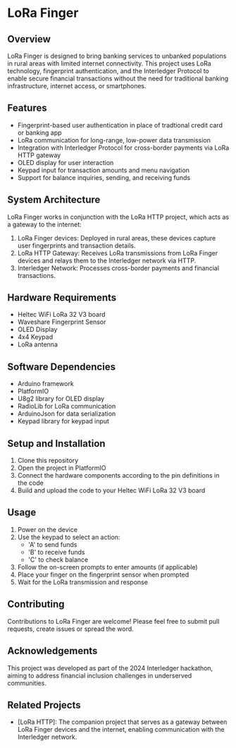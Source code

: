 # LoRa Finger

## Overview

LoRa Finger is designed to bring banking services to unbanked populations in rural areas with limited internet connectivity. This project uses LoRa technology, fingerprint authentication, and the Interledger Protocol to enable secure financial transactions without the need for traditional banking infrastructure, internet access, or smartphones.

## Features

- Fingerprint-based user authentication in place of tradtional credit card or banking app
- LoRa communication for long-range, low-power data transmission
- Integration with Interledger Protocol for cross-border payments via LoRa HTTP gateway
- OLED display for user interaction
- Keypad input for transaction amounts and menu navigation
- Support for balance inquiries, sending, and receiving funds

## System Architecture

LoRa Finger works in conjunction with the LoRa HTTP project, which acts as a gateway to the internet:

1. LoRa Finger devices: Deployed in rural areas, these devices capture user fingerprints and transaction details.
2. LoRa HTTP Gateway: Receives LoRa transmissions from LoRa Finger devices and relays them to the Interledger network via HTTP.
3. Interledger Network: Processes cross-border payments and financial transactions.

## Hardware Requirements

- Heltec WiFi LoRa 32 V3 board
- Waveshare Fingerprint Sensor
- OLED Display
- 4x4 Keypad
- LoRa antenna

## Software Dependencies

- Arduino framework
- PlatformIO
- U8g2 library for OLED display
- RadioLib for LoRa communication
- ArduinoJson for data serialization
- Keypad library for keypad input

## Setup and Installation

1. Clone this repository
2. Open the project in PlatformIO
3. Connect the hardware components according to the pin definitions in the code
4. Build and upload the code to your Heltec WiFi LoRa 32 V3 board

## Usage

1. Power on the device
2. Use the keypad to select an action:
   - 'A' to send funds
   - 'B' to receive funds
   - 'C' to check balance
3. Follow the on-screen prompts to enter amounts (if applicable)
4. Place your finger on the fingerprint sensor when prompted
5. Wait for the LoRa transmission and response

## Contributing

Contributions to LoRa Finger are welcome! Please feel free to submit pull requests, create issues or spread the word.


## Acknowledgements

This project was developed as part of the 2024 Interledger hackathon, aiming to address financial inclusion challenges in underserved communities.

## Related Projects

- [LoRa HTTP]: The companion project that serves as a gateway between LoRa Finger devices and the internet, enabling communication with the Interledger network.
